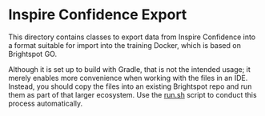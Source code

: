 # Inspire Confidence Export

This directory contains classes to export data from Inspire Confidence
into a format suitable for import into the training Docker, which is based
on Brightspot GO.

Although it is set up to build with Gradle, that is not the intended usage;
it merely enables more convenience when working with the files in an IDE.
Instead, you should copy the files into an existing Brightspot repo and run
them as part of that larger ecosystem. Use the [run.sh](run.sh) script to
conduct this process automatically.

